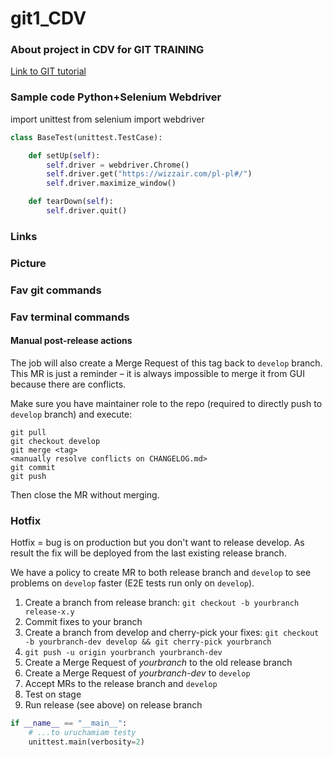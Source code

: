 # git1_CDV

### About project in CDV for GIT TRAINING

[Link to GIT tutorial](https://www.udemy.com/course/git-od-podstaw-dla-kazdego/)

### Sample code Python+Selenium Webdriver 
import unittest
from selenium import webdriver
```Python
class BaseTest(unittest.TestCase):

    def setUp(self):
        self.driver = webdriver.Chrome()
        self.driver.get("https://wizzair.com/pl-pl#/")
        self.driver.maximize_window()

    def tearDown(self):
        self.driver.quit()
 ```       

### Links 
  

### Picture  


### Fav git commands


### Fav terminal commands 

#### Manual post-release actions

The job will also create a Merge Request of this tag back to `develop` branch.
This MR is just a reminder – it is always impossible to merge it from GUI because there are conflicts.

Make sure you have maintainer role to the repo (required to directly push to `develop` branch) and execute:
```
git pull
git checkout develop
git merge <tag>
<manually resolve conflicts on CHANGELOG.md>
git commit
git push
```

Then close the MR without merging.

### Hotfix

Hotfix = bug is on production but you don't want to release develop.
As result the fix will be deployed from the last existing release branch.

We have a policy to create MR to both release branch and `develop` to see problems on `develop` faster (E2E tests run only on `develop`).

1. Create a branch from release branch: `git checkout -b yourbranch release-x.y`
1. Commit fixes to your branch
1. Create a branch from develop and cherry-pick your fixes: `git checkout -b yourbranch-dev develop && git cherry-pick yourbranch`
1. `git push -u origin yourbranch yourbranch-dev`
1. Create a Merge Request of _yourbranch_ to the old release branch
1. Create a Merge Request of _yourbranch-dev_ to `develop`
1. Accept MRs to the release branch and `develop`
1. Test on stage
1. Run release (see above) on release branch


```python
if __name__ == "__main__":
    # ...to uruchamiam testy
    unittest.main(verbosity=2)
```
